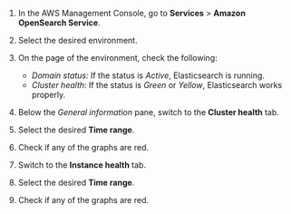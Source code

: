 1. In the AWS Management Console, go to **Services** > **Amazon OpenSearch Service**.
2. Select the desired environment.
3. On the page of the environment, check the following:
   - *Domain status:* If the status is *Active*, Elasticsearch is running.
   - *Cluster health*: If the status is *Green* or *Yellow*, Elasticsearch works properly.

4. Below the *General information* pane, switch to the **Cluster health** tab.

5. Select the desired **Time range**.

6. Check if any of the graphs are red.

7. Switch to the **Instance health** tab.

8. Select the desired **Time range**.

9. Check if any of the graphs are red.
